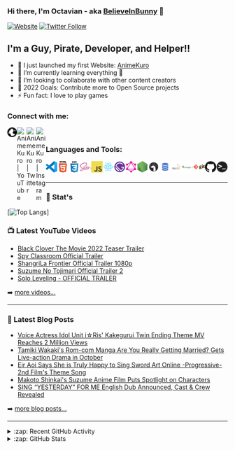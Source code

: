 ### Hi there, I'm Octavian - aka [BelieveInBunny][website] 👋 

[![Website](https://img.shields.io/badge/AnimeKuro.Org-UP-yellow?style=for-the-badge&logo=appveyor)](https://animekuro.org)
[![Twitter Follow](https://img.shields.io/twitter/follow/cRightsOrg?color=1DA1F2&logo=twitter&style=for-the-badge)](https://twitter.com/intent/follow?original_referer=https%3A%2F%2Fgithub.com%2FBelieveInBunny&screen_name=cRightsOrg)

## I'm a Guy, Pirate, Developer, and Helper!!

- 🔭 I just launched my first Website: [AnimeKuro](https://animekuro.org/)
- 🌱 I’m currently learning everything 🤣
- 👯 I’m looking to collaborate with other content creators
- 🥅 2022 Goals: Contribute more to Open Source projects
- ⚡ Fun fact: I love to play games

### Connect with me:

[<img align="left" alt="animekuro.org" width="22px" src="https://raw.githubusercontent.com/iconic/open-iconic/master/svg/globe.svg" />][website]
[<img align="left" alt="AnimeKuro | YouTube" width="22px" src="https://cdn.jsdelivr.net/npm/simple-icons@v3/icons/youtube.svg" />][youtube]
[<img align="left" alt="AnimeKuro | Twitter" width="22px" src="https://cdn.jsdelivr.net/npm/simple-icons@v3/icons/twitter.svg" />][twitter]
[<img align="left" alt="AnimeKuro | Instagram" width="22px" src="https://cdn.jsdelivr.net/npm/simple-icons@v3/icons/instagram.svg" />][instagram]

<br />

### Languages and Tools:

<img align="left" alt="Visual Studio Code" width="26px" src="https://raw.githubusercontent.com/github/explore/80688e429a7d4ef2fca1e82350fe8e3517d3494d/topics/visual-studio-code/visual-studio-code.png" />
<img align="left" alt="HTML5" width="26px" src="https://raw.githubusercontent.com/github/explore/80688e429a7d4ef2fca1e82350fe8e3517d3494d/topics/html/html.png" />
<img align="left" alt="CSS3" width="26px" src="https://raw.githubusercontent.com/github/explore/80688e429a7d4ef2fca1e82350fe8e3517d3494d/topics/css/css.png" />
<img align="left" alt="Sass" width="26px" src="https://raw.githubusercontent.com/github/explore/80688e429a7d4ef2fca1e82350fe8e3517d3494d/topics/sass/sass.png" />
<img align="left" alt="JavaScript" width="26px" src="https://raw.githubusercontent.com/github/explore/80688e429a7d4ef2fca1e82350fe8e3517d3494d/topics/javascript/javascript.png" />
<img align="left" alt="React" width="26px" src="https://raw.githubusercontent.com/github/explore/80688e429a7d4ef2fca1e82350fe8e3517d3494d/topics/react/react.png" />
<img align="left" alt="Gatsby" width="26px" src="https://raw.githubusercontent.com/github/explore/e94815998e4e0713912fed477a1f346ec04c3da2/topics/gatsby/gatsby.png" />
<img align="left" alt="GraphQL" width="26px" src="https://raw.githubusercontent.com/github/explore/80688e429a7d4ef2fca1e82350fe8e3517d3494d/topics/graphql/graphql.png" />
<img align="left" alt="Node.js" width="26px" src="https://raw.githubusercontent.com/github/explore/80688e429a7d4ef2fca1e82350fe8e3517d3494d/topics/nodejs/nodejs.png" />
<img align="left" alt="Deno" width="26px" src="https://raw.githubusercontent.com/github/explore/361e2821e2dea67711cde99c9c40ed357061cf27/topics/deno/deno.png" />
<img align="left" alt="SQL" width="26px" src="https://raw.githubusercontent.com/github/explore/80688e429a7d4ef2fca1e82350fe8e3517d3494d/topics/sql/sql.png" />
<img align="left" alt="MySQL" width="26px" src="https://raw.githubusercontent.com/github/explore/80688e429a7d4ef2fca1e82350fe8e3517d3494d/topics/mysql/mysql.png" />
<img align="left" alt="MongoDB" width="26px" src="https://raw.githubusercontent.com/github/explore/80688e429a7d4ef2fca1e82350fe8e3517d3494d/topics/mongodb/mongodb.png" />
<img align="left" alt="Git" width="26px" src="https://raw.githubusercontent.com/github/explore/80688e429a7d4ef2fca1e82350fe8e3517d3494d/topics/git/git.png" />
<img align="left" alt="GitHub" width="26px" src="https://raw.githubusercontent.com/github/explore/78df643247d429f6cc873026c0622819ad797942/topics/github/github.png" />
<img align="left" alt="Terminal" width="26px" src="https://raw.githubusercontent.com/github/explore/80688e429a7d4ef2fca1e82350fe8e3517d3494d/topics/terminal/terminal.png" />

<br />
<br />

---

### 🤖 Stat's
[![Top Langs](https://github-readme-stats.vercel.app/api/top-langs/?username=BelieveInBunny&layout=compact)]



### 📺 Latest YouTube Videos

<!-- YOUTUBE:START -->
- [Black Clover The Movie 2022  Teaser Trailer](https://www.youtube.com/watch?v=06jXk0b6eUk)
- [Spy Classroom  Official Trailer](https://www.youtube.com/watch?v=SuNNBogjTx4)
- [ShangriLa Frontier  Official Trailer 1080p](https://www.youtube.com/watch?v=rY0fWxYGBGw)
- [Suzume No Tojimari  Official Trailer 2](https://www.youtube.com/watch?v=ZKdIW-5sHPo)
- [Solo Leveling - OFFICIAL TRAILER](https://www.youtube.com/watch?v=ReEbEyRjk4Q)
<!-- YOUTUBE:END -->

➡️ [more videos...](https://www.youtube.com/c/AnimeSubNetwork)

---

### 📕 Latest Blog Posts

<!-- BLOG-POST-LIST:START -->
- [Voice Actress Idol Unit i☆Ris&#39; Kakegurui Twin Ending Theme MV Reaches 2 Million Views](https://otakupal.com/voice-actress-idol-unit-i%e2%98%86ris-kakegurui-twin-ending-theme-mv-reaches-2-million-views/)
- [Tamiki Wakaki&#39;s Rom-com Manga Are You Really Getting Married? Gets Live-action Drama in October](https://otakupal.com/tamiki-wakakis-rom-com-manga-are-you-really-getting-married-gets-live-action-drama-in-october/)
- [Eir Aoi Says She is Truly Happy to Sing Sword Art Online -Progressive- 2nd Film&#39;s Theme Song](https://otakupal.com/eir-aoi-says-she-is-truly-happy-to-sing-sword-art-online-progressive-2nd-films-theme-song/)
- [Makoto Shinkai&#39;s Suzume Anime Film Puts Spotlight on Characters](https://otakupal.com/makoto-shinkais-suzume-anime-film-puts-spotlight-on-characters/)
- [SING “YESTERDAY” FOR ME English Dub Announced, Cast &amp; Crew Revealed](https://otakupal.com/sing-yesterday-for-me-english-dub-announced-cast-crew-revealed/)
<!-- BLOG-POST-LIST:END -->

➡️ [more blog posts...](https://otakupal.com)

---

<details>
  <summary>:zap: Recent GitHub Activity</summary>
  
<!--START_SECTION:activity-->
1. ❗️ Opened issue [#16](https://github.com/Fmstrat/plex-cluster/issues/16) in [Fmstrat/plex-cluster](https://github.com/Fmstrat/plex-cluster)
2. ❗️ Closed issue [#13](https://github.com/aleksik/react-scratchcard/issues/13) in [aleksik/react-scratchcard](https://github.com/aleksik/react-scratchcard)
3. 🗣 Commented on [#13](https://github.com/aleksik/react-scratchcard/issues/13) in [aleksik/react-scratchcard](https://github.com/aleksik/react-scratchcard)
4. 🎉 Merged PR [#5](https://github.com/BelieveInBunny/torrust/pull/5) in [BelieveInBunny/torrust](https://github.com/BelieveInBunny/torrust)
5. 💪 Opened PR [#5](https://github.com/BelieveInBunny/torrust/pull/5) in [BelieveInBunny/torrust](https://github.com/BelieveInBunny/torrust)
<!--END_SECTION:activity-->

</details>

<details>
  <summary>:zap: GitHub Stats</summary>

![BelieveInBunny's GitHub stats](https://github-readme-stats.vercel.app/api?username=BelieveInBunny&show_icons=true&bg_color=DEG,2d2d2d,2d2d2d&title_color=Ffffff&text_color=Ffbb00&icon_color=Ffbb00)

</details>

[website]: https://animekuro.org
[twitter]: https://twitter.com/AnimeSubin
[youtube]: https://youtube.com/AnimeSubNetwork
[instagram]: https://instagram.com/officialanimesub
